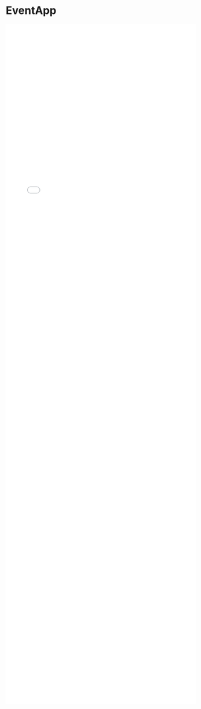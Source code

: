 # EventApp
<iframe height='1795' scrolling='no' src='//codepen.io/erika-harvey/embed/preview/zrepQV/?height=1795&theme-id=12468&default-tab=result' frameborder='no' allowtransparency='true' allowfullscreen='true' style='width: 100%;'>See the Pen <a href='http://codepen.io/erika-harvey/pen/zrepQV/'>event display</a> by erika harvey (<a href='http://codepen.io/erika-harvey'>@erika-harvey</a>) on <a href='http://codepen.io'>CodePen</a>.
